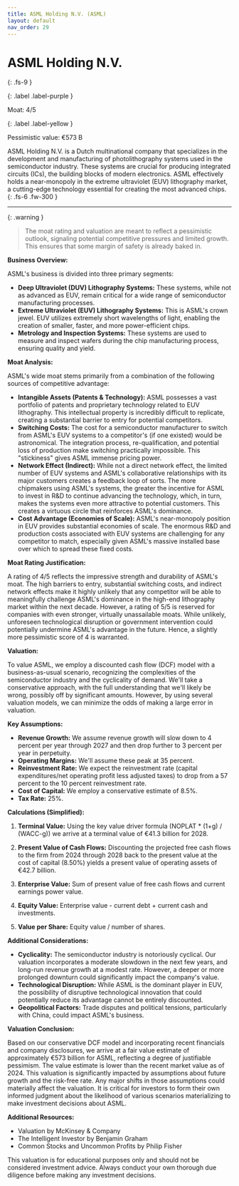```yaml
---
title: ASML Holding N.V. (ASML)
layout: default
nav_order: 29
---
```


# ASML Holding N.V.
{: .fs-9 }

{: .label .label-purple }

Moat: 4/5

{: .label .label-yellow }

Pessimistic value: €573 B

ASML Holding N.V. is a Dutch multinational company that specializes in the development and manufacturing of photolithography systems used in the semiconductor industry. These systems are crucial for producing integrated circuits (ICs), the building blocks of modern electronics.  ASML effectively holds a near-monopoly in the extreme ultraviolet (EUV) lithography market, a cutting-edge technology essential for creating the most advanced chips.
{: .fs-6 .fw-300 }

---

{: .warning } 
>The moat rating and valuation are meant to reflect a pessimistic outlook, signaling potential competitive pressures and limited growth. This ensures that some margin of safety is already baked in.


**Business Overview:**

ASML's business is divided into three primary segments:

* **Deep Ultraviolet (DUV) Lithography Systems:**  These systems, while not as advanced as EUV, remain critical for a wide range of semiconductor manufacturing processes.
* **Extreme Ultraviolet (EUV) Lithography Systems:** This is ASML's crown jewel. EUV utilizes extremely short wavelengths of light, enabling the creation of smaller, faster, and more power-efficient chips.
* **Metrology and Inspection Systems:** These systems are used to measure and inspect wafers during the chip manufacturing process, ensuring quality and yield.

**Moat Analysis:**

ASML's wide moat stems primarily from a combination of the following sources of competitive advantage:

* **Intangible Assets (Patents & Technology):** ASML possesses a vast portfolio of patents and proprietary technology related to EUV lithography. This intellectual property is incredibly difficult to replicate, creating a substantial barrier to entry for potential competitors.
* **Switching Costs:** The cost for a semiconductor manufacturer to switch from ASML's EUV systems to a competitor's (if one existed) would be astronomical.  The integration process, re-qualification, and potential loss of production make switching practically impossible. This "stickiness" gives ASML immense pricing power.
* **Network Effect (Indirect):**  While not a direct network effect, the limited number of EUV systems and ASML's collaborative relationships with its major customers creates a feedback loop of sorts.  The more chipmakers using ASML's systems, the greater the incentive for ASML to invest in R&D to continue advancing the technology, which, in turn, makes the systems even more attractive to potential customers.  This creates a virtuous circle that reinforces ASML's dominance.
* **Cost Advantage (Economies of Scale):** ASML's near-monopoly position in EUV provides substantial economies of scale. The enormous R&D and production costs associated with EUV systems are challenging for any competitor to match, especially given ASML's massive installed base over which to spread these fixed costs.

**Moat Rating Justification:**

A rating of 4/5 reflects the impressive strength and durability of ASML's moat.  The high barriers to entry, substantial switching costs, and indirect network effects make it highly unlikely that any competitor will be able to meaningfully challenge ASML's dominance in the high-end lithography market within the next decade. However, a rating of 5/5 is reserved for companies with even stronger, virtually unassailable moats.  While unlikely, unforeseen technological disruption or government intervention could potentially undermine ASML's advantage in the future.  Hence, a slightly more pessimistic score of 4 is warranted.

**Valuation:**

To value ASML, we employ a discounted cash flow (DCF) model with a business-as-usual scenario, recognizing the complexities of the semiconductor industry and the cyclicality of demand. We'll take a conservative approach, with the full understanding that we'll likely be wrong, possibly off by significant amounts. However, by using several valuation models, we can minimize the odds of making a large error in valuation.

**Key Assumptions:**

* **Revenue Growth:** We assume revenue growth will slow down to 4 percent per year through 2027 and then drop further to 3 percent per year in perpetuity.
* **Operating Margins:** We'll assume these peak at 35 percent.
* **Reinvestment Rate:** We expect the reinvestment rate (capital expenditures/net operating profit less adjusted taxes) to drop from a 57 percent to the 10 percent reinvestment rate.
* **Cost of Capital:** We employ a conservative estimate of 8.5%.
* **Tax Rate:** 25%.

**Calculations (Simplified):**

1. **Terminal Value:** Using the key value driver formula (NOPLAT * (1+g) / (WACC-g)) we arrive at a terminal value of €41.3 billion for 2028.

2. **Present Value of Cash Flows:**  Discounting the projected free cash flows to the firm from 2024 through 2028 back to the present value at the cost of capital (8.50%) yields a present value of operating assets of €42.7 billion.

3. **Enterprise Value:** Sum of present value of free cash flows and current earnings power value.

4. **Equity Value:** Enterprise value - current debt + current cash and investments.

5. **Value per Share:** Equity value / number of shares.

**Additional Considerations:**

* **Cyclicality:** The semiconductor industry is notoriously cyclical. Our valuation incorporates a moderate slowdown in the next few years, and long-run revenue growth at a modest rate.  However, a deeper or more prolonged downturn could significantly impact the company's value.
* **Technological Disruption:**  While ASML is the dominant player in EUV, the possibility of disruptive technological innovation that could potentially reduce its advantage cannot be entirely discounted.
* **Geopolitical Factors:** Trade disputes and political tensions, particularly with China, could impact ASML's business.

**Valuation Conclusion:**

Based on our conservative DCF model and incorporating recent financials and company disclosures, we arrive at a fair value estimate of approximately €573 billion for ASML, reflecting a degree of justifiable pessimism. The value estimate is lower than the recent market value as of 2024. This valuation is significantly impacted by assumptions about future growth and the risk-free rate. Any major shifts in those assumptions could materially affect the valuation.  It is critical for investors to form their own informed judgment about the likelihood of various scenarios materializing to make investment decisions about ASML.

**Additional Resources:**

* Valuation by McKinsey & Company
* The Intelligent Investor by Benjamin Graham
* Common Stocks and Uncommon Profits by Philip Fisher


This valuation is for educational purposes only and should not be considered investment advice.  Always conduct your own thorough due diligence before making any investment decisions.